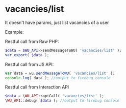 vacancies/list
===

It doesn't have params, just list vacancies of a user

Example:

Restful call from Raw PHP:
```php
$data = $WU_API->sendMessageToWU( 'vacancies/list' );
var_export( $data );
```

Restful call from JS API:
```javascript
var data = wu.sendMessageToWU( 'vacancies/list' );
console.log( data ); //output to firebug console
```

Restful call from Interaction API
```php
$data = \WU_API::apiCall( 'vacancies/list' );
\WU_API::debug( $data ); //output to firebug console
```
